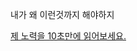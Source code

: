 <!DOCTYPE html>
<html lang="en" dir="ltr">
  <head>
    <meta charset="utf-8">
    <title>화면 조정중입니다.</title>
  </head>
  <body>
    <p>내가 왜 이런것까지 해야하지</p>
    <a href="https://cappuchino20.github.io/sum.html/main.html">제 노력을 10초만에 읽어보세요.</a>
  </body>
</html>
